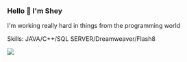 ### Hello 👋 I'm Shey

I'm working really hard in things from the programming world

Skills: JAVA/C++/SQL SERVER/Dreamweaver/Flash8

<img src='https://user-images.githubusercontent.com/92554092/137428617-ec928615-5c57-4adb-ac14-407fb612ee13.gif'/>





